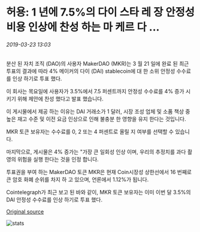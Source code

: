 # 허용: 1 년에 7.5%의 다이 스타 레 장 안정성 비용 인상에 찬성 하는 마 케르 다 ...

###### 2019-03-23 13:03

분산 된 자치 조직 (DAO)의 사용자 MakerDAO (MKR)는 3 월 21 일에 완료 된 최근 투표의 결과에 따라 4% 메이커의 다이 (DAI) stablecoin에 대 한 소위 안정성 수수료를 인상 하기로 투표 했다.

이 회사는 목요일에 사용자가 3.5%에서 7.5 퍼센트까지 안정성 수수료를 4% 증가 시키기 위해 제안에 찬성 했다고 발표 했습니다.

이 게시물에서 제공 하는 이유는 DAI 거래소가 1 달러, 시장 조성 업체 및 소품 책상 중 높은 재고 수준 및 이전 요금 인상으로 인해 불충분 한 영향을 유지 한다는 것입니다.

MKR 토큰 보유자는 수수료를 0, 2 또는 4 퍼센트로 올릴 지 여부를 선택할 수 있습니다.

마지막으로, 게시물은 4% 증가는 "가장 큰 일회성 인상 이며, 우리의 추정치를 과다 촬영의 위험을 실행 한다는 것을 인정 합니다.

투표권을 부여 하는 MakerDAO 토큰 MKR은 현재 Coin시장성 상한선에서 16 번째로 큰 암호 화폐 순위를 차지 하 고 있으며, 언론에서 1.12%가 됩니다.

Cointelegraph가 최근 보고 된 바와 같이, MKR 토큰 보유자는 이미 이번 달 3.5%의 DAI 안정성 수수료를 인상 하기로 투표 했다.

[Original source](https://cointelegraph.com/news/accepted-makerdao-vote-to-raise-dai-stablecoin-stability-fee-by-4-to-75-per-year)

![stats](https://c.statcounter.com/11760860/0/a89fa40b/1/ "stats")